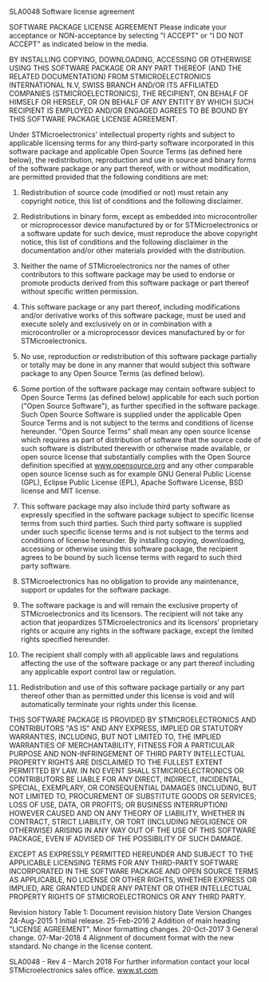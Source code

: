 SLA0048 
Software license agreement 


SOFTWARE PACKAGE LICENSE AGREEMENT 
Please indicate your acceptance or NON-acceptance by selecting "I ACCEPT" or "I DO NOT ACCEPT" as indicated below in the media.  

BY INSTALLING COPYING, DOWNLOADING, ACCESSING OR OTHERWISE USING THIS SOFTWARE PACKAGE OR ANY PART THEREOF (AND THE RELATED DOCUMENTATION) FROM STMICROELECTRONICS INTERNATIONAL N.V, SWISS BRANCH AND/OR ITS AFFILIATED COMPANIES (STMICROELECTRONICS), THE RECIPIENT, ON BEHALF OF HIMSELF OR HERSELF, OR ON BEHALF OF ANY ENTITY BY WHICH SUCH RECIPIENT IS EMPLOYED AND/OR ENGAGED AGREES TO BE BOUND BY THIS SOFTWARE PACKAGE LICENSE AGREEMENT. 

Under STMicroelectronics' intellectual property rights and subject to applicable licensing terms for any third-party software incorporated in this software package and applicable Open Source Terms (as defined here below), the redistribution, reproduction and use in source and binary forms of the software package or any part thereof, with or without modification, are permitted provided that the following conditions are met: 
1. Redistribution of source code (modified or not) must retain any copyright notice, this list of conditions and the following disclaimer. 

2. Redistributions in binary form, except as embedded into microcontroller or microprocessor device manufactured by or for STMicroelectronics or a software update for such device, must reproduce the above copyright notice, this list of conditions and the following disclaimer in the documentation and/or other materials provided with the distribution. 

3. Neither the name of STMicroelectronics nor the names of other contributors to this software package may be used to endorse or promote products derived from this software package or part thereof without specific written permission. 

4. This software package or any part thereof, including modifications and/or derivative works of this software package, must be used and execute solely and exclusively on or in combination with a microcontroller or a microprocessor devices manufactured by or for STMicroelectronics. 

5. No use, reproduction or redistribution of this software package partially or totally may be done in any manner that would subject this software package to any Open Source Terms (as defined below). 

6. Some portion of the software package may contain software subject to Open Source Terms (as defined below) applicable for each such portion ("Open Source Software"), as further specified in the software package. Such Open Source Software is supplied under the applicable Open Source Terms and is not subject to the terms and conditions of license hereunder. "Open Source Terms" shall mean any open source license which requires as part of distribution of software that the source code of such software is distributed therewith or otherwise made available, or open source license that substantially complies with the Open Source definition specified at www.opensource.org and any other comparable open source license such as for example GNU General Public License (GPL), Eclipse Public License (EPL), Apache Software License, BSD license and MIT license. 

7. This software package may also include third party software as expressly specified in the software package subject to specific license terms from such third parties. Such third party software is supplied under such specific license terms and is not subject to the terms and conditions of license hereunder. By installing copying, downloading, accessing or otherwise using this software package, the recipient agrees to be bound by such license terms with regard to such third party software. 

8. STMicroelectronics has no obligation to provide any maintenance, support or updates for the software package. 

9. The software package is and will remain the exclusive property of STMicroelectronics and its licensors. The recipient will not take any action that jeopardizes STMicroelectronics and its licensors' proprietary rights or acquire any rights in the software package, except the limited rights specified hereunder. 

10. The recipient shall comply with all applicable laws and regulations affecting the use of the software package or any part thereof including any applicable export control law or regulation. 

11. Redistribution and use of this software package partially or any part thereof other than as permitted under this license is void and will automatically terminate your rights under this license. 


THIS SOFTWARE PACKAGE IS PROVIDED BY STMICROELECTRONICS AND CONTRIBUTORS "AS IS" AND ANY EXPRESS, IMPLIED OR STATUTORY WARRANTIES, INCLUDING, BUT NOT LIMITED TO, THE IMPLIED WARRANTIES OF MERCHANTABILITY, FITNESS FOR A PARTICULAR PURPOSE AND NON-INFRINGEMENT OF THIRD PARTY INTELLECTUAL PROPERTY RIGHTS ARE DISCLAIMED TO THE FULLEST EXTENT PERMITTED BY LAW. IN NO EVENT SHALL STMICROELECTRONICS OR CONTRIBUTORS BE LIABLE FOR ANY DIRECT, INDIRECT, INCIDENTAL, SPECIAL, EXEMPLARY, OR CONSEQUENTIAL DAMAGES (INCLUDING, BUT NOT LIMITED TO, PROCUREMENT OF SUBSTITUTE GOODS OR SERVICES; LOSS OF USE, DATA, OR PROFITS; OR BUSINESS INTERRUPTION) HOWEVER CAUSED AND ON ANY THEORY OF LIABILITY, WHETHER IN CONTRACT, STRICT LIABILITY, OR TORT (INCLUDING NEGLIGENCE OR OTHERWISE) ARISING IN ANY WAY OUT OF THE USE OF THIS SOFTWARE PACKAGE, EVEN IF ADVISED OF THE POSSIBILITY OF SUCH DAMAGE.

EXCEPT AS EXPRESSLY PERMITTED HEREUNDER AND SUBJECT TO THE APPLICABLE LICENSING TERMS FOR ANY THIRD-PARTY SOFTWARE INCORPORATED IN THE SOFTWARE PACKAGE AND OPEN SOURCE TERMS AS APPLICABLE, NO LICENSE OR OTHER RIGHTS, WHETHER EXPRESS OR IMPLIED, ARE GRANTED UNDER ANY PATENT OR OTHER INTELLECTUAL PROPERTY RIGHTS OF STMICROELECTRONICS OR ANY THIRD PARTY. 

Revision history 
Table 1: Document revision history 
Date             Version    Changes 
24-Aug-2015         1       Initial release. 
25-Feb-2016         2       Addition of main heading "LICENSE AGREEMENT". Minor formatting changes. 
20-Oct-2017         3       General change. 
07-Mar-2018         4       Alignment of document format with the new standard. No change in the license content.

SLA0048 - Rev 4 - March 2018  For further information contact your local STMicroelectronics sales office.     www.st.com